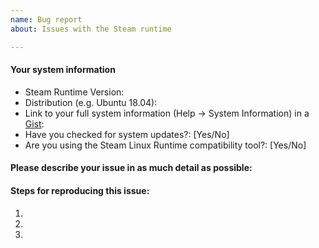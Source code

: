 ```yaml
---
name: Bug report
about: Issues with the Steam runtime

---
```


#### Your system information

* Steam Runtime Version: 
* Distribution (e.g. Ubuntu 18.04): 
* Link to your full system information (Help -> System Information) in a [Gist](https://gist.github.com/): 
  <!-- Please wait for the extended system infomation to be collected by Steam -->
* Have you checked for system updates?: [Yes/No]
* Are you using the Steam Linux Runtime compatibility tool?: [Yes/No]

#### Please describe your issue in as much detail as possible:
<!-- Describe what you _expected_ should happen and what _did_ happen. Please link any large code pastes as a [Github Gist](https://gist.github.com/) -->

<!--
If you are using the Steam Linux Runtime compatibility tool, please
provide the information requested here:
https://github.com/ValveSoftware/steam-runtime/blob/master/doc/reporting-steamlinuxruntime-bugs.md
-->

#### Steps for reproducing this issue:

1. 
2. 
3. 
